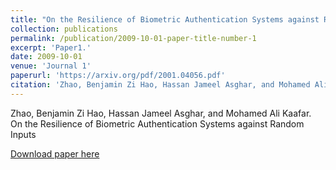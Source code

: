 ```yaml
---
title: "On the Resilience of Biometric Authentication Systems against Random Inputs"
collection: publications
permalink: /publication/2009-10-01-paper-title-number-1
excerpt: 'Paper1.'
date: 2009-10-01
venue: 'Journal 1'
paperurl: 'https://arxiv.org/pdf/2001.04056.pdf'
citation: 'Zhao, Benjamin Zi Hao, Hassan Jameel Asghar, and Mohamed Ali Kaafar (2020). &quot;On the Resilience of Biometric Authentication Systems against Random Inputs.&quot; <i>NDSS</i>.'
---
```

Zhao, Benjamin Zi Hao, Hassan Jameel Asghar, and Mohamed Ali Kaafar.
On the Resilience of Biometric Authentication Systems against Random Inputs

[Download paper here](https://arxiv.org/pdf/2001.04056.pdf)
